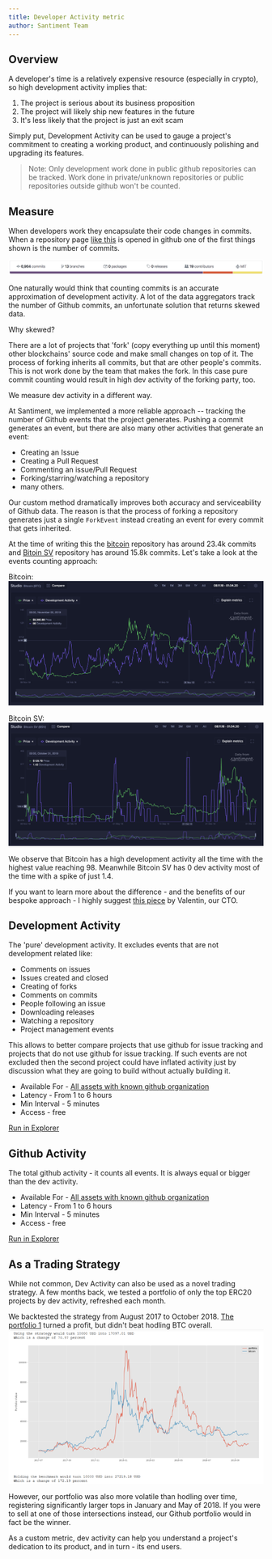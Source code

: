 ```yaml
---
title: Developer Activity metric
author: Santiment Team
---
```


## Overview

A developer's time is a relatively expensive resource (especially in crypto), so high development activity implies that:

1. The project is serious about its business proposition
2. The project will likely ship new features in the future
3. It's less likely that the project is just an exit scam

Simply put, Development Activity can be used to gauge a project's commitment to creating a working product, and continuously polishing and upgrading its features.

> Note: Only development work done in public github repositories can be tracked. Work done in private/unknown repositories or public repositories outside github won't be counted.

## Measure

When developers work they encapsulate their code changes in commits. When a repository page [like this](https://github.com/santiment/sanbase2) is opened in github one of the first things shown is the number of commits.

![github-status-bar](github-status-bar.png)

One naturally would think that counting commits is an accurate approximation of development activity. A lot of the data aggregators track the number of Github commits, an unfortunate solution that returns skewed data.

Why skewed?

There are a lot of projects that 'fork' (copy everything up until this moment) other blockchains' source code and make small changes on top of it. The process of forking inherits all commits, but that are other people's commits. This is not work done by the team that makes the fork. In this case pure commit counting would result in high dev activity of the forking party, too.

We measure dev activity in a different way.

At Santiment, we implemented a more reliable approach -- tracking the number of Github events that the project generates. Pushing a commit generates an event, but there are also many other activities that generate an event:

- Creating an Issue
- Creating a Pull Request
- Commenting an issue/Pull Request
- Forking/starring/watching a repository
- many others.

Our custom method dramatically improves both accuracy and serviceability of Github data. The reason is that the process of forking a repository generates just a single `ForkEvent` instead creating an event for every commit that gets inherited.

At the time of writing this the [bitcoin](https://github.com/bitcoin/bitcoin) repository has around 23.4k commits and [Bitoin SV](https://github.com/bitcoin-sv/bitcoin-sv) repository has around 15.8k commits. Let's take a look at the events counting approach:

Bitcoin:
![bitcoin-dev-activity](bitcoin-dev-activity.png)

Bitcoin SV:
![bitcoin-sv-dev-activity](bitcoin-sv-dev-activity.png)

We observe that Bitcoin has a high development activity all the time with the highest value reaching 98. Meanwhile Bitcoin SV has 0 dev activity most of the time with a spike of just 1.4.

If you want to learn more about the difference - and the benefits of our bespoke approach - I highly suggest [this piece](https://medium.com/santiment/tracking-github-activity-of-crypto-projects-introducing-a-better-approach-9fb1af3f1c32)
by Valentin, our CTO.

## Development Activity

The 'pure' development activity. It excludes events that are not development related like:

- Comments on issues
- Issues created and closed
- Creating of forks
- Comments on commits
- People following an issue
- Downloading releases
- Watching a repository
- Project management events

This allows to better compare projects that use github for issue tracking and projects that do not use github for issue tracking. If such events are not excluded then the second project could have inflated activity just by discussion what they are going to build without actually building it.

- Available For - [All assets with known github organization](<https://api.santiment.net/graphiql?variables=&query=%7B%0A%20%20getMetric(metric%3A%20%22dev_activity%22)%7B%0A%20%20%20%20metadata%7B%0A%20%20%20%20%20%20availableSlugs%0A%20%20%20%20%7D%0A%20%20%7D%0A%7D>)
- Latency - From 1 to 6 hours
- Min Interval - 5 minutes
- Access - free

[Run in Explorer](<https://api.santiment.net/graphiql?variables=&query=%7B%0A%20%20getMetric(metric%3A%20%22dev_activity%22)%7B%0A%20%20%20%20timeseriesData(%0A%20%20%20%20%20%20slug%3A%20%22ethereum%22%0A%20%20%20%20%20%20from%3A%20%222020-02-10T07%3A00%3A00Z%22%0A%20%20%20%20%20%20to%3A%20%222020-03-10T07%3A00%3A00Z%22%0A%20%20%20%20%20%20interval%3A%20%221w%22)%7B%0A%20%20%20%20%20%20%20%20datetime%0A%20%20%20%20%20%20%20%20value%0A%20%20%20%20%20%20%7D%0A%20%20%7D%0A%7D>)

## Github Activity

The total github activity - it counts all events. It is always equal or bigger than the dev activity.

- Available For - [All assets with known github organization](<https://api.santiment.net/graphiql?variables=&query=%7B%0A%20%20getMetric(metric%3A%20%22github_activity%22)%7B%0A%20%20%20%20metadata%7B%0A%20%20%20%20%20%20availableSlugs%0A%20%20%20%20%7D%0A%20%20%7D%0A%7D>)
- Latency - From 1 to 6 hours
- Min Interval - 5 minutes
- Access - free

[Run in Explorer](<https://api.santiment.net/graphiql?variables=&query=%7B%0A%20%20getMetric(metric%3A%20%22github_activity%22)%7B%0A%20%20%20%20timeseriesData(%0A%20%20%20%20%20%20slug%3A%20%22ethereum%22%0A%20%20%20%20%20%20from%3A%20%222020-02-10T07%3A00%3A00Z%22%0A%20%20%20%20%20%20to%3A%20%222020-03-10T07%3A00%3A00Z%22%0A%20%20%20%20%20%20interval%3A%20%221w%22)%7B%0A%20%20%20%20%20%20%20%20datetime%0A%20%20%20%20%20%20%20%20value%0A%20%20%20%20%20%20%7D%0A%20%20%7D%0A%7D>)

## As a Trading Strategy

While not common, Dev Activity can also be used as a novel trading strategy. A few months back, we tested a portfolio of only the top ERC20 projects by dev activity, refreshed each month.

We backtested the strategy from August 2017 to October 2018. [The portfolio 1](https://santiment.net/blog/github-activity-portfolio/) turned a profit, but didn't beat hodling BTC overall.
![dev-activity-backtest](dev-activity-backtest.png)

However, our portfolio was also more volatile than hodling over time, registering significantly larger tops in January and May of 2018. If you were to sell at one of those intersections instead, our Github portfolio would in fact be the winner.

As a custom metric, dev activity can help you understand a project's dedication to its product, and in turn - its end users.
